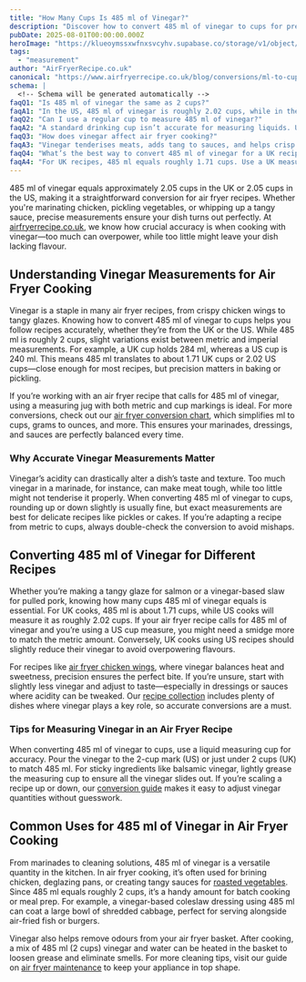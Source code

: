 ```yaml
---
title: "How Many Cups Is 485 ml of Vinegar?"
description: "Discover how to convert 485 ml of vinegar to cups for precise air fryer recipes. Get accurate measurements for perfect results every time."
pubDate: 2025-08-01T00:00:00.000Z
heroImage: "https://klueoymssxwfnxsvcyhv.supabase.co/storage/v1/object/public/Shmucket/how-many-cups-is-485-ml-of-vinegar.webp"
tags:
  - "measurement"
author: "AirFryerRecipe.co.uk"
canonical: "https://www.airfryerrecipe.co.uk/blog/conversions/ml-to-cups/how-many-cups-is-485-ml-of-vinegar"
schema: |
  <!-- Schema will be generated automatically -->
faqQ1: "Is 485 ml of vinegar the same as 2 cups?"
faqA1: "In the US, 485 ml of vinegar is roughly 2.02 cups, while in the UK, it’s about 1.71 cups due to differing cup sizes. For most recipes, rounding to 2 cups works, but precise measurements are best for baking or pickling."
faqQ2: "Can I use a regular cup to measure 485 ml of vinegar?"
faqA2: "A standard drinking cup isn’t accurate for measuring liquids. Use a liquid measuring cup with metric and imperial markings to ensure 485 ml of vinegar converts correctly to cups. This avoids over- or under-measuring in recipes."
faqQ3: "How does vinegar affect air fryer cooking?"
faqA3: "Vinegar tenderises meats, adds tang to sauces, and helps crisp coatings in the air fryer. Too much can overpower flavours, so measuring 485 ml (about 2 cups) accurately ensures balanced results. It’s also great for deglazing and cleaning."
faqQ4: "What’s the best way to convert 485 ml of vinegar for a UK recipe?"
faqA4: "For UK recipes, 485 ml equals roughly 1.71 cups. Use a UK measuring cup or a kitchen scale for precision. If adapting a US recipe, note that their cups are smaller (240 ml vs. 284 ml), so adjust accordingly."
---
```

<p>485 ml of vinegar equals approximately 2.05 cups in the UK or 2.05 cups in the US, making it a straightforward conversion for air fryer recipes. Whether you're marinating chicken, pickling vegetables, or whipping up a tangy sauce, precise measurements ensure your dish turns out perfectly. At <a href=https://www.airfryerrecipe.co.uk>airfryerrecipe.co.uk</a>, we know how crucial accuracy is when cooking with vinegar—too much can overpower, while too little might leave your dish lacking flavour.</p>

<h2>Understanding Vinegar Measurements for Air Fryer Cooking</h2>  
<p>Vinegar is a staple in many air fryer recipes, from crispy chicken wings to tangy glazes. Knowing how to convert 485 ml of vinegar to cups helps you follow recipes accurately, whether they’re from the UK or the US. While 485 ml is roughly 2 cups, slight variations exist between metric and imperial measurements. For example, a UK cup holds 284 ml, whereas a US cup is 240 ml. This means 485 ml translates to about 1.71 UK cups or 2.02 US cups—close enough for most recipes, but precision matters in baking or pickling.</p>  

<p>If you’re working with an air fryer recipe that calls for 485 ml of vinegar, using a measuring jug with both metric and cup markings is ideal. For more conversions, check out our <a href=https://www.airfryerrecipe.co.uk/air-fryer-conversion-chart>air fryer conversion chart</a>, which simplifies ml to cups, grams to ounces, and more. This ensures your marinades, dressings, and sauces are perfectly balanced every time.</p>  

<h3>Why Accurate Vinegar Measurements Matter</h3>  
<p>Vinegar’s acidity can drastically alter a dish’s taste and texture. Too much vinegar in a marinade, for instance, can make meat tough, while too little might not tenderise it properly. When converting 485 ml of vinegar to cups, rounding up or down slightly is usually fine, but exact measurements are best for delicate recipes like pickles or cakes. If you’re adapting a recipe from metric to cups, always double-check the conversion to avoid mishaps.</p>  

<h2>Converting 485 ml of Vinegar for Different Recipes</h2>  
<p>Whether you’re making a tangy glaze for salmon or a vinegar-based slaw for pulled pork, knowing how many cups 485 ml of vinegar equals is essential. For UK cooks, 485 ml is about 1.71 cups, while US cooks will measure it as roughly 2.02 cups. If your air fryer recipe calls for 485 ml of vinegar and you’re using a US cup measure, you might need a smidge more to match the metric amount. Conversely, UK cooks using US recipes should slightly reduce their vinegar to avoid overpowering flavours.</p>  

<p>For recipes like <a href=https://www.airfryerrecipe.co.uk/recipe-category/chicken>air fryer chicken wings</a>, where vinegar balances heat and sweetness, precision ensures the perfect bite. If you’re unsure, start with slightly less vinegar and adjust to taste—especially in dressings or sauces where acidity can be tweaked. Our <a href=https://www.airfryerrecipe.co.uk/recipes>recipe collection</a> includes plenty of dishes where vinegar plays a key role, so accurate conversions are a must.</p>  

<h3>Tips for Measuring Vinegar in an Air Fryer Recipe</h3>  
<p>When converting 485 ml of vinegar to cups, use a liquid measuring cup for accuracy. Pour the vinegar to the 2-cup mark (US) or just under 2 cups (UK) to match 485 ml. For sticky ingredients like balsamic vinegar, lightly grease the measuring cup to ensure all the vinegar slides out. If you’re scaling a recipe up or down, our <a href=https://www.airfryerrecipe.co.uk/air-fryer-conversion-chart>conversion guide</a> makes it easy to adjust vinegar quantities without guesswork.</p>  

<h2>Common Uses for 485 ml of Vinegar in Air Fryer Cooking</h2>  
<p>From marinades to cleaning solutions, 485 ml of vinegar is a versatile quantity in the kitchen. In air fryer cooking, it’s often used for brining chicken, deglazing pans, or creating tangy sauces for <a href=https://www.airfryerrecipe.co.uk/recipe-category/vegetables>roasted vegetables</a>. Since 485 ml equals roughly 2 cups, it’s a handy amount for batch cooking or meal prep. For example, a vinegar-based coleslaw dressing using 485 ml can coat a large bowl of shredded cabbage, perfect for serving alongside air-fried fish or burgers.</p>  

<p>Vinegar also helps remove odours from your air fryer basket. After cooking, a mix of 485 ml (2 cups) vinegar and water can be heated in the basket to loosen grease and eliminate smells. For more cleaning tips, visit our guide on <a href=https://www.airfryerrecipe.co.uk/air-fryer-cleaner>air fryer maintenance</a> to keep your appliance in top shape.</p>
